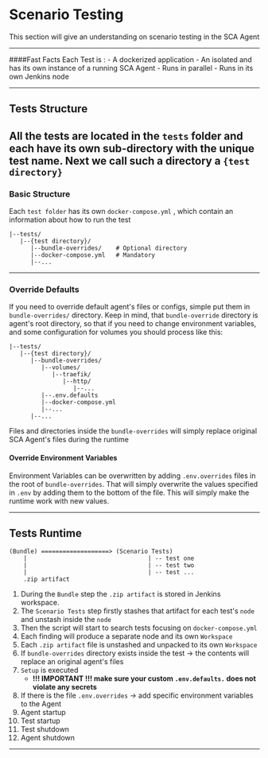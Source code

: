 # Scenario Testing

This section will give an understanding on scenario testing in the SCA Agent

---
####Fast Facts
    Each Test is :
    - A dockerized application
    - An isolated and has its own instance of a running SCA Agent
    - Runs in parallel
    - Runs in its own Jenkins node
___

## Tests Structure
All the tests are located in the `tests` folder and each have its own sub-directory with the **unique** test name.
Next we call such a directory a `{test directory}`
---
### Basic Structure
Each `test folder` has its own `docker-compose.yml` , which contain an information about how to run the test

```
|--tests/
   |--{test directory}/
      |--bundle-overrides/    # Optional directory
      |--docker-compose.yml   # Mandatory
      |--...
```

___
### Override Defaults
If you need to override default agent's files or configs, simple put them in `bundle-overrides/` directory.
Keep in mind, that `bundle-override` directory is agent's root directory, so that if you need to change environment 
variables, and some configuration for volumes you should process like this:
```
|--tests/
   |--{test directory}/
      |--bundle-overrides/
         |--volumes/
            |--traefik/
               |--http/
                  |--...
         |--.env.defaults
         |--docker-compose.yml
         |--...
      |--...
```

Files and directories inside the `bundle-overrides` will simply replace original SCA Agent's files during the runtime

#### Override Environment Variables
Environment Variables can be overwritten by adding `.env.overrides` files in the root of `bundle-overrides`. 
That will simply overwrite the values specified in `.env` by adding them to the bottom of the file. This will simply make
the runtime work with new values.
___

## Tests Runtime

```
(Bundle) ===================> (Scenario Tests)
    |                                  | -- test one
    |                                  | -- test two
    |                                  | -- test ...
    .zip artifact
```

1. During the `Bundle` step the `.zip artifact` is stored in Jenkins workspace. 
1. The `Scenario Tests` step firstly stashes that artifact for each test's `node` and unstash inside the `node` 
1. Then the script will start to search tests focusing on `docker-compose.yml`
1. Each finding will produce a separate node and its own `Workspace`
1. Each `.zip artifact` file is unstashed and unpacked to its own `Workspace`
1. If `bundle-overrides` directory exists inside the test -> the contents will replace an original agent's files
1. `Setup` is executed
    - **!!! IMPORTANT !!! make sure your custom `.env.defaults.` does not violate any secrets**
1. If there is the file `.env.overrides` -> add specific environment variables to the Agent
1. Agent startup
1. Test startup 
1. Test shutdown
1. Agent shutdown
___